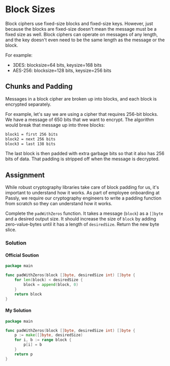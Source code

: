 # Block Sizes

Block ciphers use fixed-size blocks and fixed-size keys. However, just because the blocks are fixed-size doesn't mean the message must be a fixed size as well. Block ciphers can operate on messages of any length, and the key doesn't even need to be the same length as the message or the block.

For example:

- 3DES: blocksize=64 bits, keysize=168 bits
- AES-256: blocksize=128 bits, keysize=256 bits

## Chunks and Padding

Messages in a block cipher are broken up into blocks, and each block is encrypted separately.

For example, let's say we are using a cipher that requires 256-bit blocks. We have a message of 650 bits that we want to encrypt. The algorithm would break that message up into three blocks:

```txt
block1 = first 256 bits
block2 = next 256 bits
block3 = last 138 bits
```

The last block is then padded with extra garbage bits so that it also has 256 bits of data. That padding is stripped off when the message is decrypted.

## Assignment

While robust cryptography libraries take care of block padding for us, it's important to understand how it works. As part of employee onboarding at Passly, we require our cryptography engineers to write a padding function from scratch so they can understand how it works.

Complete the `padWithZeros` function. It takes a message (`block`) as a `[]byte` and a desired output size. It should increase the size of `block` by adding zero-value-bytes until it has a length of `desiredSize`. Return the new byte slice.

### Solution

#### Official Soution

```go
package main

func padWithZeros(block []byte, desiredSize int) []byte {
	for len(block) < desiredSize {
		block = append(block, 0)
	}
	return block
}
```

#### My Solution

```go
package main

func padWithZeros(block []byte, desiredSize int) []byte {
	p := make([]byte, desiredSize)
	for i, b := range block {
		p[i] = b
	}
	return p
}
```